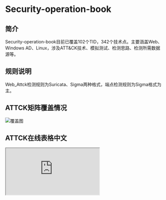 # Security-operation-book

## 简介

Security-operation-book目前已覆盖102个TID，342个技术点。主要涵盖Web、Windows AD、Linux，涉及ATT&CK技术、模拟测试、检测思路、检测所需数据源等。


## 规则说明

Web_Attck检测规则为Suricata、Sigma两种格式，端点检测规则为Sigma格式为主。

## ATTCK矩阵覆盖情况

![覆盖图](img/index.png)

## ATTCK在线表格中文

<iframe src="https://docs.google.com/spreadsheets/d/1-_0ih0nxPg4TVXhOxPXZ29sRHM3-Bv_Uy-HUlNPodGw/edit?usp=sharing"></iframe>


